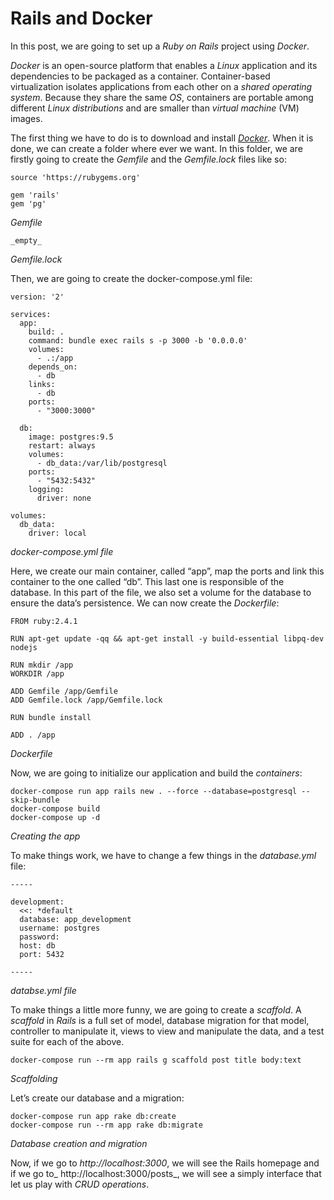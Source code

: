 # Rails and Docker #

In this post, we are going to set up a _Ruby on Rails_ project using _Docker_.

_Docker_ is an open-source platform that enables a _Linux_ application and its dependencies to be packaged as a container. Container-based virtualization isolates applications from each other on a _shared operating system_. Because they share the same _OS_, containers are portable among different _Linux distributions_ and are smaller than _virtual machine_ (VM) images.

The first thing we have to do is to download and install _[Docker](https://www.docker.com)_. When it is done, we can create a folder where ever we want. In this folder, we are firstly going to create the _Gemfile_ and the _Gemfile.lock_ files like so:
    
    
    source 'https://rubygems.org'
    
    gem 'rails'
    gem 'pg'

_Gemfile_
    
    
    _empty_

_Gemfile.lock_

Then, we are going to create the docker-compose.yml file: 
    
    
    version: '2'
    
    services:
      app:
        build: .
        command: bundle exec rails s -p 3000 -b '0.0.0.0'
        volumes:
          - .:/app
        depends_on:
          - db
        links:
          - db
        ports:
          - "3000:3000"
    
      db:
        image: postgres:9.5
        restart: always
        volumes:
          - db_data:/var/lib/postgresql
        ports:
          - "5432:5432"
        logging:
          driver: none
    
    volumes:
      db_data:
        driver: local

_docker-compose.yml file_

Here, we create our main container, called “app”, map the ports and link this container to the one called “db”. This last one is responsible of the database. In this part of the file, we also set a volume for the database to ensure the data’s persistence. We can now create the _Dockerfile_:
    
    
    FROM ruby:2.4.1
    
    RUN apt-get update -qq && apt-get install -y build-essential libpq-dev nodejs
    
    RUN mkdir /app
    WORKDIR /app
    
    ADD Gemfile /app/Gemfile
    ADD Gemfile.lock /app/Gemfile.lock
    
    RUN bundle install
    
    ADD . /app

_Dockerfile_

Now, we are going to initialize our application and build the _containers_:
    
    
    docker-compose run app rails new . --force --database=postgresql --skip-bundle
    docker-compose build
    docker-compose up -d

_Creating the app_

To make things work, we have to change a few things in the _database.yml_ file:
    
    
    -----
    
    development:
      <<: *default
      database: app_development
      username: postgres
      password:
      host: db
      port: 5432
    
    -----

_databse.yml file_

To make things a little more funny, we are going to create a _scaffold_. A _scaffold_ in _Rails_ is a full set of model, database migration for that model, controller to manipulate it, views to view and manipulate the data, and a test suite for each of the above.
    
    
    docker-compose run --rm app rails g scaffold post title body:text

_Scaffolding_

Let’s create our database and a migration:
    
    
    docker-compose run app rake db:create
    docker-compose run --rm app rake db:migrate

_Database creation and migration_

Now, if we go to _http://localhost:3000_, we will see the Rails homepage and if we go to_ http://localhost:3000/posts_, we will see a simply interface that let us play with _CRUD operations_.
